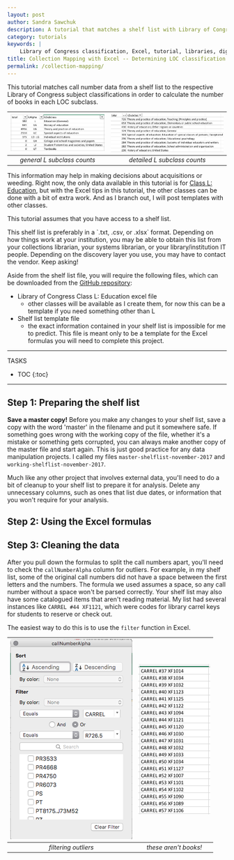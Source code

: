 ```yaml
---
layout: post
author: Sandra Sawchuk
description: A tutorial that matches a shelf list with Library of Congress classifications to understand a subject-specific library collection.
category: tutorials
keywords: |
    Library of Congress classification, Excel, tutorial, libraries, digital humanities, shelf list
title: Collection Mapping with Excel -- Determining LOC classification based on call number
permalink: /collection-mapping/
---
```


This tutorial matches call number data from a shelf list to the respective Library of Congress subject classifications in order to calculate the number of books in each LOC subclass. 

[![L subclass general numbers](/assets/images/lc-l-subclass-general.png "General L subclass counts")](/assets/images/lc-l-subclass-general.png)	|[![L subclass detailed numbers](/assets/images/lc-l-subclass-detail.png "Detailed L subclass counts")](/assets/images/lc-l-subclass-detail.png) 
:--------------------------:|:--------------------------:
*general L subclass counts*	| *detailed L subclass counts*

This information may help in making decisions about acquisitions or weeding. Right now, the only data available in this tutorial is for [Class L: Education](https://www.loc.gov/catdir/cpso/lcco/), but with the Excel tips in this tutorial, the other classes can be done with a bit of extra work. And as I branch out, I will post templates with other classes. 

<p class="lead">This tutorial assumes that you have access to a shelf list.</p> This shelf list is preferably in a `.txt, .csv, or .xlsx` format. Depending on how things work at your institution, you may be able to obtain this list from your collections librarian, your systems librarian, or your library/institution IT people. Depending on the discovery layer you use, you may have to contact the vendor. Keep asking!

Aside from the shelf list file, you will require the following files, which can be downloaded from the [GitHub repository](https://github.com/mediagestalt/collection-mapping):

- Library of Congress Class L: Education excel file
	- other classes will be available as I create them, for now this can be a template if you need something other than L
- Shelf list template file
	- the exact information contained in your shelf list is impossible for me to predict. This file is meant only to be a template for the Excel formulas you will need to complete this project.

-----

<p class="larger">TASKS</p>	
	
* TOC
{:toc} 

-----

## Step 1: Preparing the shelf list

__Save a master copy!__ Before you make any changes to your shelf list, save a copy with the word 'master' in the filename and put it somewhere safe. If something goes wrong with the working copy of the file, whether it's a mistake or something gets corrupted, you can always make another copy of the master file and start again. This is just good practice for any data manipulation projects. I called my files `master-shelflist-november-2017` and `working-shelflist-november-2017`. 

Much like any other project that involves external data, you'll need to do a bit of cleanup to your shelf list to prepare it for analysis. Delete any unnecessary columns, such as ones that list due dates, or information that you won't require for your analysis. 

## Step 2: Using the Excel formulas

## Step 3: Cleaning the data

After you pull down the formulas to split the call numbers apart, you'll need to check the `callNumberAlpha` column for outliers. For example, in my shelf list, some of the original call numbers did not have a space between the first letters and the numbers. The formula we used assumes a space, so any call number without a space won't be parsed correctly. Your shelf list may also have some catalogued items that aren't reading material. My list had several instances like `CARREL #44 XF1121`, which were codes for library carrel keys for students to reserve or check out.

The easiest way to do this is to use the `filter` function in Excel.

[![Call number outliers](/assets/images/call-number-filter-outlier.png "Call number outliers")](/assets/images/call-number-filter-outlier.png)| [![Call number outliers](/assets/images/call-number-filter-outlier-1.png "Call number outliers")](/assets/images/call-number-filter-outlier-1.png)
:---------------------:|:--:
*filtering outliers* | *these aren't books!*

